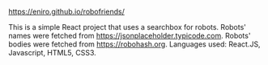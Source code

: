 https://eniro.github.io/robofriends/

This is a simple React project that uses a searchbox for robots. Robots' names were fetched from https://jsonplaceholder.typicode.com. Robots' bodies were fetched from https://robohash.org. Languages used: React.JS, Javascript, HTML5, CSS3.

